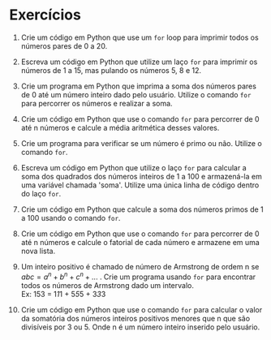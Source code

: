 # Exercícios

1. Crie um código em Python que use um ```for``` loop para imprimir todos os números pares de 0 a 20.

2. Escreva um código em Python que utilize um laço ```for``` para imprimir os números de 1 a 15, mas pulando os números 5, 8 e 12. 

3. Crie um programa em Python que imprima a soma dos números pares de 0 até um número inteiro dado pelo usuário. Utilize o comando ```for``` para percorrer os números e realizar a soma.

4. Crie um código em Python que use o comando ```for``` para percorrer de 0 até n números e calcule a média aritmética desses valores.

5. Crie um programa para verificar se um número é primo ou não. Utilize o comando ```for```.

6. Escreva um código em Python que utilize o laço ```for``` para calcular a soma dos quadrados dos números inteiros de 1 a 100 e armazená-la em uma variável chamada 'soma'. Utilize uma única linha de código dentro do laço ```for```.

7. Crie um código em Python que calcule a soma dos números primos de 1 a 100 usando o comando ```for```.

8. Crie um código em Python que use o comando ```for``` para percorrer de 0 até n números e calcule o fatorial de cada número e armazene em uma nova lista.

9. Um inteiro positivo é chamado de número de Armstrong de ordem n se $abc = a^n + b^n + c^n+...$ . Crie um programa usando ```for``` para encontrar todos os números de Armstrong dado um intervalo. 
<br>Ex: 153 = 1*1*1 + 5*5*5 + 3*3*3

10. Crie um código em Python que use o comando ```for``` para calcular o valor da somatória dos números inteiros positivos menores que n que são divisíveis por 3 ou 5. Onde n é um número inteiro inserido pelo usuário.
